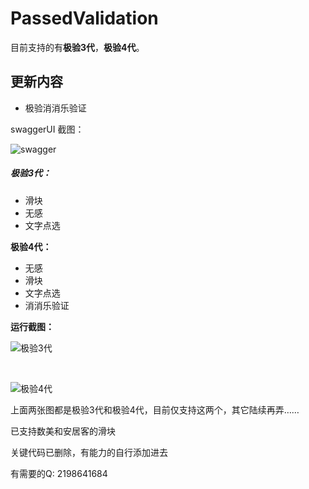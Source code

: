 # PassedValidation

目前支持的有**极验3代**，**极验4代**。

## 更新内容
- 极验消消乐验证

swaggerUI 截图：

![swagger](https://s1.328888.xyz/2022/07/03/Odb0.png)

##### 极验3代：

- 滑块
- 无感
- 文字点选

**极验4代：**

- 无感
- 滑块
- 文字点选
- 消消乐验证

**运行截图：**

![极验3代](https://s1.328888.xyz/2022/07/03/jEno.png)

​					

![极验4代](https://s1.328888.xyz/2022/07/03/jl2S.png)



上面两张图都是极验3代和极验4代，目前仅支持这两个，其它陆续再弄……

已支持数美和安居客的滑块

关键代码已删除，有能力的自行添加进去

有需要的Q: 2198641684

